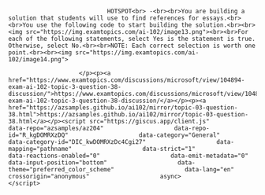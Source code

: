<p class="card-text">
							
								HOTSPOT<br> -<br><br>You are building a solution that students will use to find references for essays.<br><br>You use the following code to start building the solution.<br><br><img src="https://img.examtopics.com/ai-102/image13.png"><br><br>For each of the following statements, select Yes is the statement is true. Otherwise, select No.<br><br>NOTE: Each correct selection is worth one point.<br><br><img src="https://img.examtopics.com/ai-102/image14.png">
							
						</p><p><a href="https://www.examtopics.com/discussions/microsoft/view/104894-exam-ai-102-topic-3-question-38-discussion/">https://www.examtopics.com/discussions/microsoft/view/104894-exam-ai-102-topic-3-question-38-discussion/</a></p><p><a href="https://azsamples.github.io/ai102/mirror/topic-03-question-38.html">https://azsamples.github.io/ai102/mirror/topic-03-question-38.html</a></p><script src="https://giscus.app/client.js"                    data-repo="azsamples/az204"                    data-repo-id="R_kgDOMRXzDQ"                    data-category="General"                    data-category-id="DIC_kwDOMRXzDc4Cgi27"                    data-mapping="pathname"                    data-strict="1"                    data-reactions-enabled="0"                    data-emit-metadata="0"                    data-input-position="bottom"                    data-theme="preferred_color_scheme"                    data-lang="en"                    crossorigin="anonymous"                    async>                    </script>